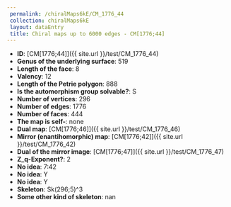 ```yaml
--- 
 permalink: /chiralMaps6kE/CM_1776_44 
 collection: chiralMaps6kE
 layout: dataEntry
 title: Chiral maps up to 6000 edges - CM[1776;44]
---
```


- **ID**: [CM[1776;44]]({{ site.url }}/test/CM_1776_44)
- **Genus of the underlying surface**: 519
- **Length of the face**: 8
- **Valency**: 12
- **Length of the Petrie polygon**: 888
- **Is the automorphism group solvable?**: S
- **Number of vertices**: 296
- **Number of edges**: 1776
- **Number of faces**: 444
- **The map is self-**: none
- **Dual map**: [CM[1776;46]]({{ site.url }}/test/CM_1776_46)
- **Mirror (enantihomorphic) map**: [CM[1776;42]]({{ site.url }}/test/CM_1776_42)
- **Dual of the mirror image**: [CM[1776;47]]({{ site.url }}/test/CM_1776_47)
- **Z_q-Exponent?**: 2
- **No idea**:  7:42
- **No idea**: Y
- **No idea**: Y
- **Skeleton**: Sk(296;5)^3
- **Some other kind of skeleton**: nan
